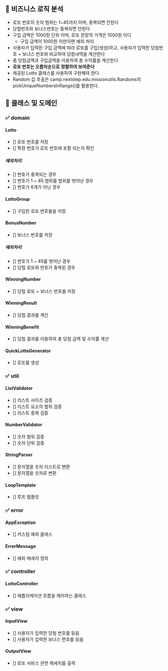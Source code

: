 ## 🎯 비즈니스 로직 분석

- 로또 번호의 숫자 범위는 1~45까지 이며, 중복되면 안된다
- 당첨번호와 보너스번호는 중복되면 안된다
- 구입 금액은 1000원 단위 이며, 로또 한장의 가격은 1000원 이다
    - 구입 금액이 1000원 미만이면 예외 처리
- 사용자가 입력한 구입 금액에 따라 로또를 구입(생성)하고, 사용자가 입력한 당첨번호 + 보너스 번호와 비교하여 당첨내역을 계산한다
- 총 당첨금액과 구입금액을 이용하여 총 수익률을 계산한다
- **로또 번호는 오름차순으로 정렬하여 보여준다**
- 제공된 Lotto 클래스를 사용하여 구현해야 한다.
- Random 값 추출은 camp.nextstep.edu.missionutils.Randoms의 pickUniqueNumbersInRange()를 활용한다.


## 🎯 클래스 및 도메인

### ✅ domain

#### Lotto
- [] 로또 번호를 저장
- [] 특정 번호가 로또 번호에 포함 되는지 확인

##### 예외처리
- [] 번호가 중복되는 경우
- [] 번호가 1 ~ 45 범위를 범위를 벗어난 경우
- [] 번호가 6개가 아닌 경우

#### LottoGroup
- [] 구입한 로또 번호들을 저장

#### BonusNumber
- [] 보너스 번호를 저장

##### 예외처리
- [] 번호가 1 ~ 45를 벗어난 경우
- [] 당첨 로또와 번호가 중복된 경우

#### WinningNumber
- [] 당첨 로또 + 보너스 번호를 저장

#### WinningResult
- [] 당첨 결과를 계산

#### WinningBenefit
- [] 당첨 결과를 이용하여 총 당첨 금액 및 수익률 계산

#### QuickLottoGenerator
- [] 로또를 생성

### ✅ util

#### ListValidator
- [] 리스트 사이즈 검증
- [] 리스트 요소의 범위 검증
- [] 리스트 중복 검증

#### NumberValidator
- [] 숫자 범위 검증
- [] 숫자 단위 검증

#### StringParser
- [] 문자열을 숫자 리스트로 변환
- [] 문자열을 숫자로 변환

#### LoopTemplate
- [] 루프 템플릿

### ✅ error

#### AppException
- [] 커스텀 예외 클래스

#### ErrorMessage
- [] 예외 메세지 정의

### ✅ controller

#### LottoController
- [] 애플리케이션 흐름을 제어하는 클래스

### ✅ view

#### InputView
- [] 사용자가 입력한 당첨 번호를 읽음
- [] 사용자가 입력한 보너스 번호를 읽음

#### OutputView
- [] 로또 서비스 관련 메세지를 출력
